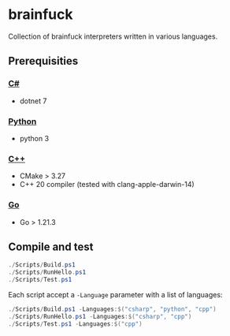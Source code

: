 # brainfuck
Collection of brainfuck interpreters written in various languages.

## Prerequisities
### [C#](https://github.com/sanelli/brainfuck/tree/main/csharp)
- dotnet 7

### [Python](https://github.com/sanelli/brainfuck/tree/main/python)
- python 3

### [C++](https://github.com/sanelli/brainfuck/tree/main/cpp)
- CMake > 3.27
- C++ 20 compiler (tested with clang-apple-darwin-14)

### [Go](https://github.com/sanelli/brainfuck/tree/main/go)
- Go > 1.21.3

## Compile and test
```powershell
./Scripts/Build.ps1
./Scripts/RunHello.ps1
./Scripts/Test.ps1
```

Each script accept a `-Language` parameter with a list of languages:
```powershell
./Scripts/Build.ps1 -Languages:$("csharp", "python", "cpp")
./Scripts/RunHello.ps1 -Languages:$("csharp", "cpp")
./Scripts/Test.ps1 -Languages:$("cpp")
```